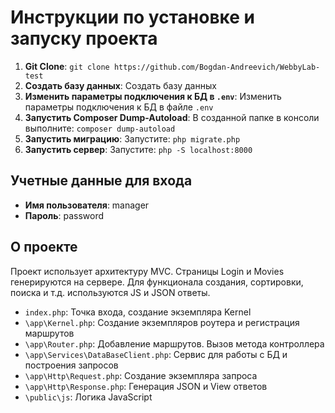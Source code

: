 # Инструкции по установке и запуску проекта

1. **Git Clone**: `git clone https://github.com/Bogdan-Andreevich/WebbyLab-test` 
2. **Создать базу данных**: Создать базу данных
3. **Изменить параметры подключения к БД в `.env`**: Изменить параметры подключения к БД в файле `.env`
4. **Запустить Composer Dump-Autoload**: В созданной папке в консоли выполните: `composer dump-autoload`
5. **Запустить миграцию**: Запустите: `php migrate.php`
6. **Запустить сервер**: Запустите: `php -S localhost:8000`

## Учетные данные для входа
- **Имя пользователя**: manager
- **Пароль**: password

## О проекте

Проект использует архитектуру MVC. Страницы Login и Movies генерируются на сервере. Для функционала создания, сортировки, поиска и т.д. используются JS и JSON ответы.

- `index.php`: Точка входа, создание экземпляра Kernel
- `\app\Kernel.php`: Создание экземпляров роутера и регистрация маршрутов
- `\app\Router.php`: Добавление маршрутов. Вызов метода контроллера
- `\app\Services\DataBaseClient.php`: Сервис для работы с БД и построения запросов
- `\app\Http\Request.php`: Создание экземпляра запроса
- `\app\Http\Response.php`: Генерация JSON и View ответов
- `\public\js`: Логика JavaScript
 